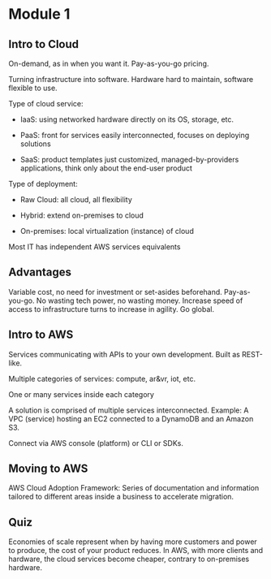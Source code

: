 # Module 1

## Intro to Cloud

On-demand, as in when you want it. Pay-as-you-go pricing. 

Turning infrastructure into software. Hardware hard to maintain, software flexible to use.

Type of cloud service:

- IaaS: using networked hardware directly on its OS, storage, etc.

- PaaS: front for services easily interconnected, focuses on deploying solutions

- SaaS: product templates just customized, managed-by-providers applications, think only about the end-user product

Type of deployment:

* Raw Cloud: all cloud, all flexibility

* Hybrid: extend on-premises to cloud

* On-premises: local virtualization (instance) of cloud

Most IT has independent AWS services equivalents

## Advantages

Variable cost, no need for investment or set-asides beforehand. Pay-as-you-go. No wasting tech power, no wasting money. Increase speed of access to infrastructure turns to increase in agility. Go global.

## Intro to AWS

Services communicating with APIs to your own development. Built as REST-like.

Multiple categories of services: compute, ar&vr, iot, etc.

One or many services inside each category

A solution is comprised of multiple services interconnected. Example: A VPC (service) hosting an EC2 connected to a DynamoDB and an Amazon S3.

Connect via AWS console (platform) or CLI or SDKs.

## Moving to AWS

AWS Cloud Adoption Framework: Series of documentation and information tailored to different areas inside a business to accelerate migration.

## Quiz

Economies of scale represent when by having more customers and power to produce, the cost of your product reduces. In AWS, with more clients and hardware, the cloud services become cheaper, contrary to on-premises hardware.

